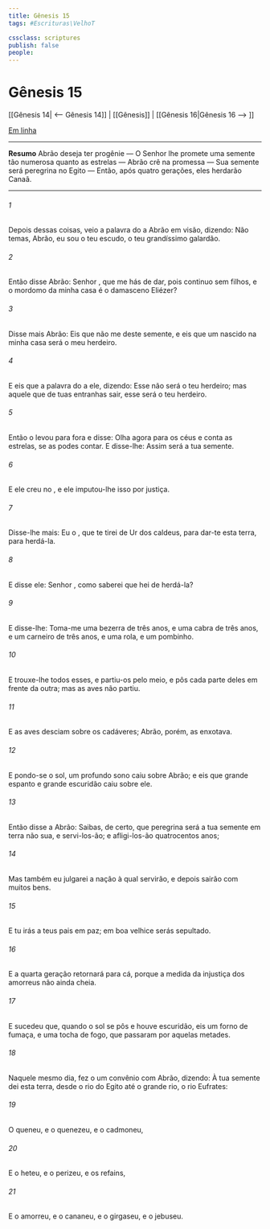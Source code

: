 ```yaml
---
title: Gênesis 15
tags: #Escrituras\VelhoT

cssclass: scriptures
publish: false
people:
---
```


# Gênesis 15
[[Gênesis 14| <-- Gênesis 14]] | [[Gênesis]] | [[Gênesis 16|Gênesis 16 --> ]]

[Em linha](https://churchofjesuschrist.org/study/scriptures/ot/gen/15?lang=por)

---
__Resumo__
Abrão deseja ter progênie — O Senhor lhe promete uma semente tão numerosa quanto as estrelas — Abrão crê na promessa — Sua semente será peregrina no Egito — Então, após quatro gerações, eles herdarão Canaã.

---
###### 1 
Depois dessas coisas, veio a palavra do  a Abrão em visão, dizendo: Não temas, Abrão, eu sou o teu escudo, o teu grandíssimo galardão.

###### 2 
Então disse Abrão: Senhor , que me hás de dar, pois continuo sem filhos, e o mordomo da minha casa é o damasceno Eliézer?

###### 3 
Disse mais Abrão: Eis que não me deste semente, e eis que um nascido na minha casa será o meu herdeiro.

###### 4 
E eis que  a palavra do  a ele, dizendo: Esse não será o teu herdeiro; mas aquele que de tuas entranhas sair, esse será o teu herdeiro.

###### 5 
Então o levou para fora e disse: Olha agora para os céus e conta as estrelas, se as podes contar. E disse-lhe: Assim será a tua semente.

###### 6 
E ele creu no , e ele imputou-lhe isso por justiça.

###### 7 
Disse-lhe mais: Eu  o , que te tirei de Ur dos caldeus, para dar-te esta terra, para herdá-la.

###### 8 
E disse ele: Senhor , como saberei que hei de herdá-la?

###### 9 
E disse-lhe: Toma-me uma bezerra de três anos, e uma cabra de três anos, e um carneiro de três anos, e uma rola, e um pombinho.

###### 10 
E trouxe-lhe todos esses, e partiu-os pelo meio, e pôs cada parte deles em frente da outra; mas as aves não partiu.

###### 11 
E as aves desciam sobre os cadáveres; Abrão, porém, as enxotava.

###### 12 
E pondo-se o sol, um profundo sono caiu sobre Abrão; e eis que grande espanto e grande escuridão caiu sobre ele.

###### 13 
Então disse a Abrão: Saibas, de certo, que peregrina será a tua semente em terra  não  sua, e servi-los-ão; e afligi-los-ão quatrocentos anos;

###### 14 
Mas também eu julgarei a nação à qual servirão, e depois sairão com muitos bens.

###### 15 
E tu irás a teus pais em paz; em boa velhice serás sepultado.

###### 16 
E a quarta geração retornará para cá, porque a medida da injustiça dos amorreus não  ainda cheia.

###### 17 
E sucedeu que, quando o sol se pôs e houve escuridão, eis um forno de fumaça, e uma tocha de fogo, que passaram por aquelas metades.

###### 18 
Naquele mesmo dia, fez o  um convênio com Abrão, dizendo: À tua semente dei esta terra, desde o rio do Egito até o grande rio, o rio Eufrates:

###### 19 
O queneu, e o quenezeu, e o cadmoneu,

###### 20 
E o heteu, e o perizeu, e os refains,

###### 21 
E o amorreu, e o cananeu, e o girgaseu, e o jebuseu.

